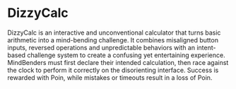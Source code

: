 # DizzyCalc


DizzyCalc is an interactive and unconventional calculator that turns basic arithmetic into a mind-bending challenge. It combines misaligned button inputs, reversed operations and unpredictable behaviors with an intent-based challenge system to create a confusing yet entertaining experience. MindBenders must first declare their intended calculation, then race against the clock to perform it correctly on the disorienting interface. Success is rewarded with Poin, while mistakes or timeouts result in a loss of Poin.
